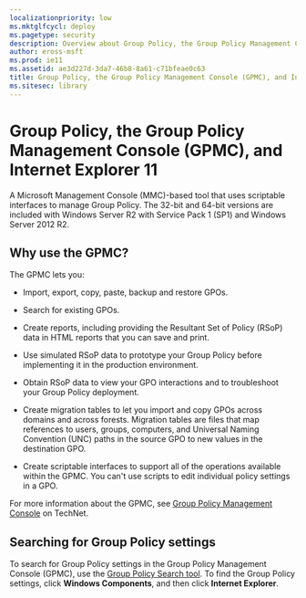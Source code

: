 ```yaml
---
localizationpriority: low
ms.mktglfcycl: deploy
ms.pagetype: security
description: Overview about Group Policy, the Group Policy Management Console (GPMC), and Internet Explorer 11
author: eross-msft
ms.prod: ie11
ms.assetid: ae3d227d-3da7-46b8-8a61-c71bfeae0c63
title: Group Policy, the Group Policy Management Console (GPMC), and Internet Explorer 11 (Internet Explorer 11 for IT Pros)
ms.sitesec: library
---
```



# Group Policy, the Group Policy Management Console (GPMC), and Internet Explorer 11
A Microsoft Management Console (MMC)-based tool that uses scriptable interfaces to manage Group Policy. The 32-bit and 64-bit versions are included with Windows Server R2 with Service Pack 1 (SP1) and Windows Server 2012 R2.

## Why use the GPMC?
The GPMC lets you:

-   Import, export, copy, paste, backup and restore GPOs.

-   Search for existing GPOs.

-   Create reports, including providing the Resultant Set of Policy (RSoP) data in HTML reports that you can save and print.

-   Use simulated RSoP data to prototype your Group Policy before implementing it in the production environment.

-   Obtain RSoP data to view your GPO interactions and to troubleshoot your Group Policy deployment.

-   Create migration tables to let you import and copy GPOs across domains and across forests. Migration tables are files that map references to users, groups, computers, and Universal Naming Convention (UNC) paths in the source GPO to new values in the destination GPO.

-   Create scriptable interfaces to support all of the operations available within the GPMC. You can't use scripts to edit individual policy settings in a GPO.

For more information about the GPMC, see [Group Policy Management Console](http://go.microsoft.com/fwlink/p/?LinkId=214515) on TechNet.

## Searching for Group Policy settings
To search for Group Policy settings in the Group Policy Management Console (GPMC), use the [Group Policy Search tool](http://go.microsoft.com/fwlink/p/?LinkId=279857). To find the Group Policy settings, click **Windows Components**, and then click **Internet Explorer**.

 

 



